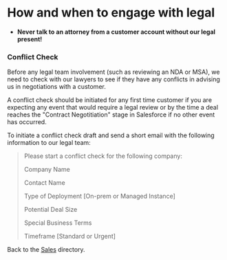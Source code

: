 # How and when to engage with legal

- **Never talk to an attorney from a customer account without our legal present!**

### Conflict Check

Before any legal team involvement (such as reviewing an NDA or MSA), we need to check with our lawyers to see if they have any conflicts in advising us in negotiations with a customer.

A conflict check should be initiated for any first time customer if you are expecting any event that would require a legal review or by the time a deal reaches the "Contract Negotitiation" stage in Salesforce if no other event has occurred.

To initiate a conflict check draft and send a short email with the following information to our legal team:

> Please start a conflict check for the following company:
>
> Company Name
>
> Contact Name
>
> Type of Deployment [On-prem or Managed Instance]
>
> Potential Deal Size
>
> Special Business Terms
>
> Timeframe [Standard or Urgent]

Back to the [Sales](./index.md) directory.

